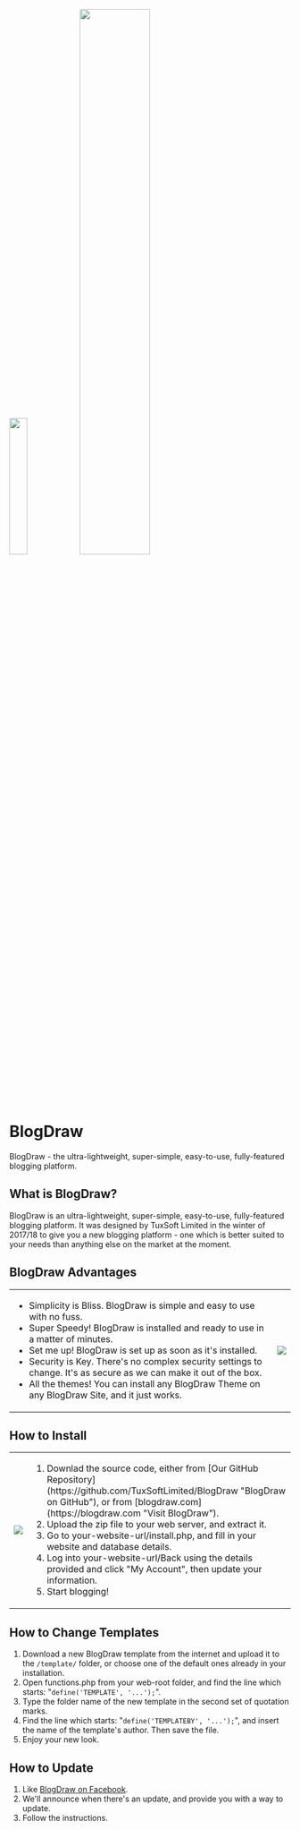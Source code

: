 <img width="25%" src="https://blogdraw.com/images/BlogDrawLogoWoT1024.png" /><img width="50%" src="https://blogdraw.com/images/BlogDrawLogoBoT1024.png" />

# BlogDraw
BlogDraw - the ultra-lightweight, super-simple, easy-to-use, fully-featured blogging platform.

## What is BlogDraw?
BlogDraw is an ultra-lightweight, super-simple, easy-to-use, fully-featured blogging platform. It was designed by TuxSoft Limited in the winter of 2017/18 to give you a new blogging platform - one which is better suited to your needs than anything else on the market at the moment.
## BlogDraw Advantages
<table>
  <tr>
    <td>
      <ul>
        <li>Simplicity is Bliss.  BlogDraw is simple and easy to use with no fuss.</li>
        <li>Super Speedy!  BlogDraw is installed and ready to use in a matter of minutes.</li>
        <li>Set me up! BlogDraw is set up as soon as it's installed.  </li>
        <li>Security is Key.  There's no complex security settings to change.  It's as secure as we can make it out of the box.</li>
        <li>All the themes! You can install any BlogDraw Theme on any BlogDraw Site, and it just works. </li>
      </ul>
    </td>
    <td>
      <img src="https://blogdraw.com/images/writer.png" />
    </td>
  </tr>
</table>

## How to Install
<table>
  <tr>
    <td>
      <img src="https://blogdraw.com/images/account.png" />
    </td>
    <td>
      <ol>
        <li>Downlad the source code, either from [Our GitHub Repository](https://github.com/TuxSoftLimited/BlogDraw "BlogDraw on GitHub"), or from [blogdraw.com](https://blogdraw.com "Visit BlogDraw").</li>
        <li>Upload the zip file to your web server, and extract it.</li>
        <li>Go to your-website-url/install.php, and fill in your website and database details.</li>
        <li>Log into your-website-url/Back using the details provided and click "My Account", then update your information.</li>
        <li>Start blogging!</li>
      </ol>
    </td>
  </tr>
</table>

## How to Change Templates
1. Download a new BlogDraw template from the internet and upload it to the `/template/` folder, or choose one of the default ones already in your installation.
2. Open functions.php from your web-root folder, and find the line which starts: "`define('TEMPLATE', '...');`".
3. Type the folder name of the new template in the second set of quotation marks.
4. Find the line which starts: "`define('TEMPLATEBY', '...');`", and insert the name of the template's author.  Then save the file.
5. Enjoy your new look.

## How to Update
1. Like [BlogDraw on Facebook](https://www.facebook.com/BlogDraw/ "BlogDraw's Facebook Page").
2. We'll announce when there's an update, and provide you with a way to update.
3. Follow the instructions.
